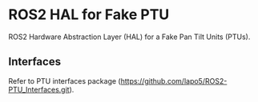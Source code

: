 # ROS2 HAL for Fake PTU

ROS2 Hardware Abstraction Layer (HAL) for a Fake Pan Tilt Units (PTUs).

## Interfaces

Refer to PTU interfaces package (https://github.com/lapo5/ROS2-PTU_Interfaces.git).